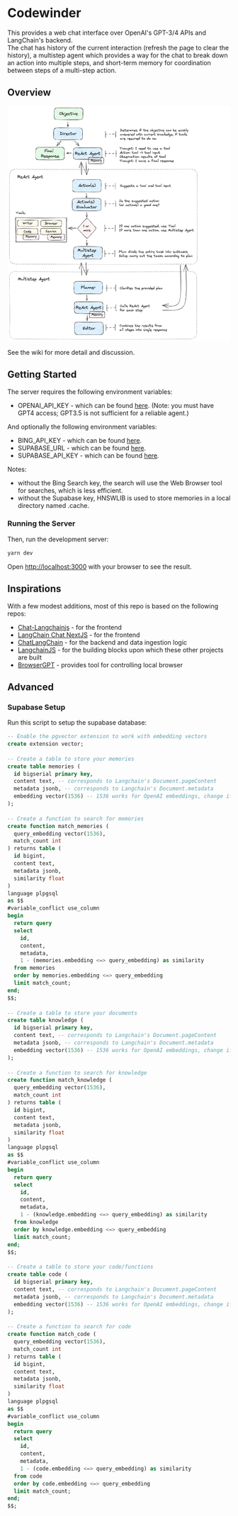 # Codewinder
This provides a web chat interface over OpenAI's GPT-3/4 APIs and LangChain's backend.  
The chat has history of the current interaction (refresh the page to clear the history),
a multistep agent which provides a way for the chat to break down an action into multiple steps,
and short-term memory for coordination between steps of a multi-step action.

## Overview
![codewinder overview.png](./lib/intelligence/react/codewinder-overview.png)

See the wiki for more detail and discussion.

## Getting Started

The server requires the following environment variables:
- OPENAI_API_KEY - which can be found [here](https://platform.openai.com/account/api-keys).
  (Note: you must have GPT4 access; GPT3.5 is not sufficient for a reliable agent.)

And optionally the following environment variables:
- BING_API_KEY - which can be found [here](https://azure.microsoft.com/en-us/services/cognitive-services/bing-web-search-api/).
- SUPABASE_URL - which can be found [here](https://app.supabase.io/).
- SUPABASE_API_KEY - which can be found [here](https://app.supabase.io/).

Notes: 
* without the Bing Search key, the search will use the Web Browser tool for searches, which is less efficient.
* without the Supabase key, HNSWLIB is used to store memories in a local directory named .cache.

### Running the Server

Then, run the development server:

```bash
yarn dev
```

Open [http://localhost:3000](http://localhost:3000) with your browser to see the result.

## Inspirations

With a few modest additions, most of this repo is based on the following repos:

- [Chat-Langchainjs](https://github.com/sullivan-sean/chat-langchainjs) - for the frontend
- [LangChain Chat NextJS](https://github.com/zahidkhawaja/langchain-chat-nextjs) - for the frontend
- [ChatLangChain](https://github.com/hwchase17/chat-langchain) - for the backend and data ingestion logic
- [LangchainJS](https://github.com/hwchase17/langchainjs) - for the building blocks upon which these other projects are built
- [BrowserGPT](https://github.com/mayt/BrowserGPT) - provides tool for controlling local browser

## Advanced
### Supabase Setup

Run this script to setup the supabase database:

```sql
-- Enable the pgvector extension to work with embedding vectors
create extension vector;

-- Create a table to store your memories
create table memories (
  id bigserial primary key,
  content text, -- corresponds to Langchain's Document.pageContent
  metadata jsonb, -- corresponds to Langchain's Document.metadata
  embedding vector(1536) -- 1536 works for OpenAI embeddings, change if needed
);

-- Create a function to search for memories
create function match_memories (
  query_embedding vector(1536),
  match_count int
) returns table (
  id bigint,
  content text,
  metadata jsonb,
  similarity float
)
language plpgsql
as $$
#variable_conflict use_column
begin
  return query
  select
    id,
    content,
    metadata,
    1 - (memories.embedding <=> query_embedding) as similarity
  from memories
  order by memories.embedding <=> query_embedding
  limit match_count;
end;
$$;

-- Create a table to store your documents
create table knowledge (
  id bigserial primary key,
  content text, -- corresponds to Langchain's Document.pageContent
  metadata jsonb, -- corresponds to Langchain's Document.metadata
  embedding vector(1536) -- 1536 works for OpenAI embeddings, change if needed
);

-- Create a function to search for knowledge
create function match_knowledge (
  query_embedding vector(1536),
  match_count int
) returns table (
  id bigint,
  content text,
  metadata jsonb,
  similarity float
)
language plpgsql
as $$
#variable_conflict use_column
begin
  return query
  select
    id,
    content,
    metadata,
    1 - (knowledge.embedding <=> query_embedding) as similarity
  from knowledge
  order by knowledge.embedding <=> query_embedding
  limit match_count;
end;
$$;

-- Create a table to store your code/functions
create table code (
  id bigserial primary key,
  content text, -- corresponds to Langchain's Document.pageContent
  metadata jsonb, -- corresponds to Langchain's Document.metadata
  embedding vector(1536) -- 1536 works for OpenAI embeddings, change if needed
);

-- Create a function to search for code
create function match_code (
  query_embedding vector(1536),
  match_count int
) returns table (
  id bigint,
  content text,
  metadata jsonb,
  similarity float
)
language plpgsql
as $$
#variable_conflict use_column
begin
  return query
  select
    id,
    content,
    metadata,
    1 - (code.embedding <=> query_embedding) as similarity
  from code
  order by code.embedding <=> query_embedding
  limit match_count;
end;
$$;
